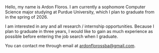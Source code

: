 Hello, my name is Ardon Floros.
I am currently a sophomore Computer Science major studying at Purdue University, which I plan to graduate from in the spring of 2026.

I am interested in any and all research / internship opportunities. Because I plan to graduate in three years, I would like to gain as much experience as possible before entering the job search when I graduate.

You can contact me through email at ardonflorossba@gmail.com.
